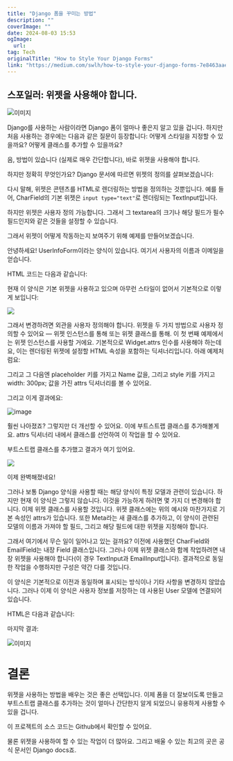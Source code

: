 ```yaml
---
title: "Django 폼을 꾸미는 방법"
description: ""
coverImage: ""
date: 2024-08-03 15:53
ogImage: 
  url: 
tag: Tech
originalTitle: "How to Style Your Django Forms"
link: "https://medium.com/swlh/how-to-style-your-django-forms-7e8463aae4fa"
---
```




## 스포일러: 위젯을 사용해야 합니다.

![이미지](/assets/img/HowtoStyleYourDjangoForms_0.png)

Django를 사용하는 사람이라면 Django 폼이 얼마나 좋은지 알고 있을 겁니다. 하지만 처음 사용하는 경우에는 다음과 같은 질문이 등장합니다: 어떻게 스타일을 지정할 수 있을까요? 어떻게 클래스를 추가할 수 있을까요?

음, 방법이 있습니다 (실제로 매우 간단합니다), 바로 위젯을 사용해야 합니다.

<div class="content-ad"></div>

하지만 정확히 무엇인가요? Django 문서에 따르면 위젯의 정의를 살펴보겠습니다:

다시 말해, 위젯은 콘텐츠를 HTML로 렌더링하는 방법을 정의하는 것뿐입니다. 예를 들어, CharField의 기본 위젯은 `input type="text"`로 렌더링되는 TextInput입니다.

하지만 위젯은 사용자 정의 가능합니다. 그래서 그 textarea의 크기나 해당 필드가 필수 필드인지와 같은 것들을 설정할 수 있습니다.

그래서 위젯이 어떻게 작동하는지 보여주기 위해 예제를 만들어보겠습니다.

<div class="content-ad"></div>

안녕하세요! UserInfoForm이라는 양식이 있습니다. 여기서 사용자의 이름과 이메일을 얻습니다.

HTML 코드는 다음과 같습니다:

현재 이 양식은 기본 위젯을 사용하고 있으며 아무런 스타일이 없어서 기본적으로 이렇게 보입니다:

<img src="/assets/img/HowtoStyleYourDjangoForms_1.png" />

<div class="content-ad"></div>

그래서 변경하려면 외관을 사용자 정의해야 합니다. 위젯을 두 가지 방법으로 사용자 정의할 수 있어요 — 위젯 인스턴스를 통해 또는 위젯 클래스를 통해. 이 첫 번째 예제에서는 위젯 인스턴스를 사용할 거에요. 기본적으로 Widget.attrs 인수를 사용해야 하는데요, 이는 렌더링된 위젯에 설정할 HTML 속성을 포함하는 딕셔너리입니다. 아래 예제처럼요:

그리고 그 다음엔 placeholder 키를 가지고 Name 값을, 그리고 style 키를 가지고 width: 300px; 값을 가진 attrs 딕셔너리를 볼 수 있어요.

그리고 이게 결과에요:

![image](/assets/img/HowtoStyleYourDjangoForms_2.png)

<div class="content-ad"></div>

훨씬 나아졌죠? 그렇지만 더 개선할 수 있어요. 이에 부트스트랩 클래스를 추가해볼게요. attrs 딕셔너리 내에서 클래스를 선언하여 이 작업을 할 수 있어요.

부트스트랩 클래스를 추가했고 결과가 여기 있어요.

<img src="/assets/img/HowtoStyleYourDjangoForms_3.png" />

이제 완벽해졌네요!

<div class="content-ad"></div>

그러나 보통 Django 양식을 사용할 때는 해당 양식이 특정 모델과 관련이 있습니다. 하지만 현재 이 양식은 그렇지 않습니다. 이것을 가능하게 하려면 몇 가지 더 변경해야 합니다. 이제 위젯 클래스를 사용할 것입니다. 위젯 클래스에는 위의 예시와 마찬가지로 기본 속성인 attrs가 있습니다. 또한 Meta라는 새 클래스를 추가하고, 이 양식이 관련된 모델의 이름과 가져야 할 필드, 그리고 해당 필드에 대한 위젯을 지정해야 합니다.

그래서 여기에서 무슨 일이 일어나고 있는 걸까요? 이전에 사용했던 CharField와 EmailField는 내장 Field 클래스입니다. 그러나 이제 위젯 클래스와 함께 작업하려면 내장 위젯을 사용해야 합니다(이 경우 TextInput과 EmailInput입니다). 결과적으로 동일한 작업을 수행하지만 구성은 약간 다를 것입니다.

이 양식은 기본적으로 이전과 동일하며 표시되는 방식이나 기타 사항을 변경하지 않았습니다. 그러나 이제 이 양식은 사용자 정보를 저장하는 데 사용된 User 모델에 연결되어 있습니다.

HTML은 다음과 같습니다:

<div class="content-ad"></div>

마지막 결과:

![이미지](/assets/img/HowtoStyleYourDjangoForms_4.png)

# 결론

위젯을 사용하는 방법을 배우는 것은 좋은 선택입니다. 이제 폼을 더 잘보이도록 만들고 부트스트랩 클래스를 추가하는 것이 얼마나 간단한지 알게 되었으니 유용하게 사용할 수 있을 겁니다.

<div class="content-ad"></div>

이 프로젝트의 소스 코드는 Github에서 확인할 수 있어요.

물론 위젯을 사용하여 할 수 있는 작업이 더 많아요. 그리고 배울 수 있는 최고의 곳은 공식 문서인 Django docs죠.
